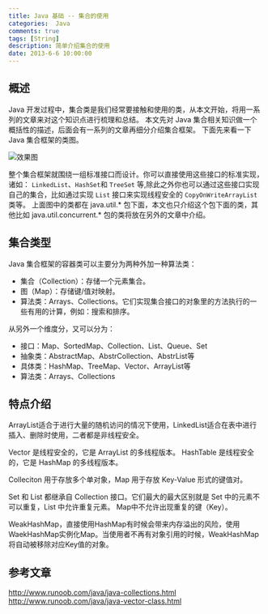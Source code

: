 ```yaml
---
title: Java 基础 -- 集合的使用
categories:  Java
comments: true
tags: [String]
description: 简单介绍集合的使用
date: 2013-6-6 10:00:00
---
```


## 概述

Java 开发过程中，集合类是我们经常要接触和使用的类，从本文开始，将用一系列的文章来对这个知识点进行梳理和总结。
本文先对 Java 集合相关知识做一个概括性的描述，后面会有一系列的文章再细分介绍集合框架。
下面先来看一下 Java 集合框架的类图。

![效果图](http://www.plantuml.com/plantuml/svg/XLEnRXH13EtdAqRfao-W2882K4125q7jx1aOtTpkCJCRwGIfa29A2X12aP3egA10eipVt05_mNd7hCUQMr9aitxsivzzRuzZWf3wfJUdBdcq1m_W7EoVgylDkxVRBvVRppytLzS7nhImnBY21kslRn-tFpxOLwRn4AEz7GAi8mTtEk-nIQvhexaeITllxtzVlzby-ieyAbsk8C2PHmsaBcZgGrZjIAvD69vnN4IpBYISQ-mHdBldr9bWE8ifG9Cio-LmJ-gk6vH3MBEYUn1VK5sEdY8iD7BYsWNEDKPHAhQwFySskRJ-LyNmQK0SGjhkrkkZ8oLCtYbvUCXAweGIbVzpGccJAI9FjhMP8IcgpfXSDxz9fhXnBMjSJwfO06TgIdKevG7nbLX1mGLuuc8g3O9bzBZ77Ylxg1fPZU09-yZagGgICPNxJ-CiS9BtigShWH-w5vQZZk8iYSG6WZt19dM1Wrc2Pb5-ojHPaVCe8nkpmNPm1TArAv2FBh0slE2cXjXjwgZqiDoZnCj0QFNTRXv3M-p-U8Q0DpFpgiDJs9AO8IihZ3U-SIljlsAwVARx4kCFBtJUOCmGLHHeQzJ7Ov_iouXHwWjBMM6Vt2h3sN4NvXZRUR_qVm40)

整个集合框架就围绕一组标准接口而设计。你可以直接使用这些接口的标准实现，诸如： `LinkedList`、`HashSet`和 `TreeSet` 等,除此之外你也可以通过这些接口实现自己的集合，比如通过实现 `List` 接口来实现线程安全的 `CopyOnWriteArrayList` 类等。
上面图中的类都在 java.util.* 包下面，本文也只介绍这个包下面的类，其他比如 java.util.concurrent.* 包的类将放在另外的文章中介绍。

## 集合类型

Java 集合框架的容器类可以主要分为两种外加一种算法类：

 - 集合（Collection）：存储一个元素集合。
 - 图（Map）：存储键/值对映射。
 - 算法类：Arrays、Collections。它们实现集合接口的对象里的方法执行的一些有用的计算，例如：搜索和排序。

从另外一个维度分，又可以分为：

 - 接口：Map、SortedMap、Collection、List、Queue、Set
 - 抽象类：AbstractMap、AbstrCollection、AbstrList等
 - 具体类：HashMap、TreeMap、Vector、ArrayList等
 - 算法类：Arrays、Collections


## 特点介绍

ArrayList适合于进行大量的随机访问的情况下使用，LinkedList适合在表中进行插入、删除时使用，二者都是非线程安全。

Vector 是线程安全的，它是 ArrayList 的多线程版本。
HashTable 是线程安全的，它是 HashMap 的多线程版本。

Colleciton 用于存放多个单对象，Map 用于存放 Key-Value 形式的键值对。

Set 和 List 都继承自 Collection 接口。它们最大的最大区别就是 Set 中的元素不可以重复，List 中允许重复元素。
Map中不允许出现重复的键（Key）。

WeakHashMap，直接使用HashMap有时候会带来内存溢出的风险，使用WaekHashMap实例化Map。当使用者不再有对象引用的时候，WeakHashMap将自动被移除对应Key值的对象。



## 参考文章

http://www.runoob.com/java/java-collections.html
http://www.runoob.com/java/java-vector-class.html


<!-- plantuml 代码 -->

<!--  

@startuml
Title "Java 集合框架图"

namespace 算法 {
class Arrays
class Collections
}

namespace 比较器 {
class Comparable
class Comparator
}

namespace Map {
interface Map
interface SortedMap
interface NavigableMap
abstract class AbstractMap
abstract class Dictionary
class HashMap
class WeakHashMap
class LinkedHashMap
class Hashtable
class IdentityHashMap

class TreeMap

Map <|.. AbstractMap
AbstractMap <|-- HashMap
AbstractMap <|-- WeakHashMap
HashMap <|-- LinkedHashMap
Map <|.. Hashtable
Dictionary  <|-- Hashtable
Map  <|-- SortedMap
SortedMap  <|-- NavigableMap
AbstractMap <|-- TreeMap
NavigableMap <|.. TreeMap
AbstractMap <|-- IdentityHashMap
}

namespace Collection {
interface Collection
interface List
interface Set
interface Queue
interface SortedSet
interface NavigableSet
abstract class AbstractCollection
abstract class AbstractList
abstract class AbstractSet
abstract class AbstractQueue
abstract class AbstractSequentialList

class HashSet
class TreeSet
class LinkedHashSet
class Vector
class Stack
class ArrayList
class LinkedList


Collection <|-- List
Collection <|--  Set
Collection <|--  Queue
Collection <|.. AbstractCollection
AbstractCollection  <|-- AbstractList
List  <|.. AbstractList
AbstractList <|-- AbstractSequentialList
AbstractCollection  <|-- AbstractSet
Set <|.. AbstractSet
AbstractCollection  <|-- AbstractQueue
Queue <|.. AbstractQueue
Set <|--  SortedSet
SortedSet  <|--  NavigableSet
AbstractSet <|-- HashSet
AbstractSet <|-- TreeSet
NavigableSet <|.. TreeSet
HashSet <|--  LinkedHashSet
AbstractList <|--  Vector
AbstractList <|--  ArrayList
AbstractSequentialList <|-- LinkedList
Vector <|-- Stack
}
@enduml

-->
